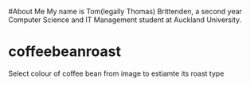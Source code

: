 #About Me
My name is Tom(legally Thomas) Brittenden, a second year Computer Science and IT Management student at Auckland University.

# coffeebeanroast
Select colour of coffee bean from image to estiamte its roast type
